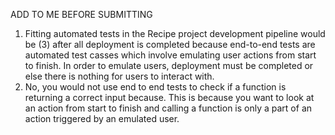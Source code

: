 ADD TO ME BEFORE SUBMITTING
1. Fitting automated tests in the Recipe project development pipeline would be (3) after all deployment is completed because end-to-end tests are automated test casses which involve emulating user actions from start to finish. In order to emulate users, deployment must be completed or else there is nothing for users to interact with. 
2. No, you would not use end to end tests to check if a function is returning a correct input because. This is because you want to look at an action from start to finish and calling a function is only a part of an action triggered by an emulated user.








